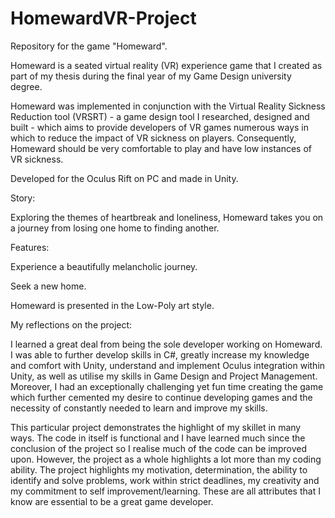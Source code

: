 # HomewardVR-Project
Repository for the game "Homeward".

Homeward is a seated virtual reality (VR) experience game that I created as part of my thesis during the final year of my Game Design university degree.

Homeward was implemented in conjunction with the Virtual Reality Sickness Reduction tool (VRSRT) - a game design tool I researched, designed and built - which aims to provide developers of VR games numerous ways in which to reduce the impact of VR sickness on players.  Consequently, Homeward should be very comfortable to play and have low instances of VR sickness.

Developed for the Oculus Rift on PC and made in Unity.

Story:

Exploring the themes of heartbreak and loneliness, Homeward takes you on a journey from losing one home to finding another.

Features:

Experience a beautifully melancholic journey.

Seek a new home.

Homeward is presented in the Low-Poly art style.

My reflections on the project:

I learned a great deal from being the sole developer working on Homeward.  I was able to further develop skills in C#, greatly increase my knowledge and comfort with Unity, understand and implement Oculus integration within Unity, as well as utilise my skills in Game Design and Project Management. Moreover, I had an exceptionally challenging yet fun time creating the game which further cemented my desire to continue developing games and the necessity of constantly needed to learn and improve my skills.

This particular project demonstrates the highlight of my skillet in many ways. The code in itself is functional and I have learned much since the conclusion of the project so I realise much of the code can be improved upon.  However, the project as a whole highlights a lot more than my coding ability.  The project highlights my motivation, determination, the ability to identify and solve problems, work within strict deadlines, my creativity and my commitment to self improvement/learning. These are all attributes that I know are essential to be a great game developer. 



